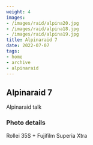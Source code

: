 ```yaml
---
weight: 4
images:
- /images/raid/alpina20.jpg
- /images/raid/alpina18.jpg
- /images/raid/alpina19.jpg
title: Alpinaraid 7
date: 2022-07-07
tags:
- home
- archive
- alpinaraid
---
```


## Alpinaraid 7

Alpinaraid talk

### Photo details

Rollei 35S + Fujifilm Superia Xtra
